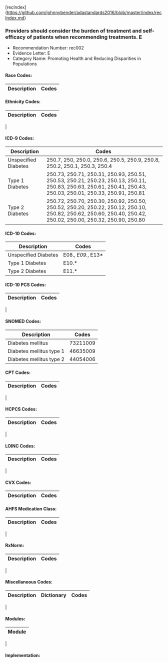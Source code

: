 [recIndex] (https://github.com/johnnybender/adastandards2016/blob/master/index/recIndex.md)

### **Providers should consider the burden of treatment and self-efficacy of patients when recommending treatments. E**
* Recommendation Number: rec002
* Evidence Letter: E
* Category Name: Promoting Health and Reducing Disparities in Populations

#### Race Codes:

Description | Codes
----------- | -----


#### Ethnicity Codes:

Description | Codes
----------- | -----
|

#### ICD-9 Codes:

Description | Codes
----------- | -----
Unspecified Diabetes| 250.7, 250, 250.0, 250.6, 250.5, 250.9, 250.8, 250.2, 250.1, 250.3, 250.4
Type 1 Diabetes|250.73, 250.71, 250.31, 250.93, 250.51, 250.53, 250.21, 250.23, 250.13, 250.11, 250.83, 250.63, 250.61, 250.41, 250.43, 250.03, 250.01, 250.33, 250.91, 250.81
Type 2 Diabetes|250.72, 250.70, 250.30, 250.92, 250.50, 250.52, 250.20, 250.22, 250.12, 250.10, 250.82, 250.62, 250.60, 250.40, 250.42, 250.02, 250.00, 250.32, 250.90, 250.80

#### ICD-10 Codes:

Description | Codes
----------- | -----
Unspecified Diabetes | E08.*, E09.*, E13*
Type 1 Diabetes | E10.*
Type 2 Diabetes | E11.*

#### ICD-10 PCS Codes:

Description | Codes
----------- | -----
|

#### SNOMED Codes:

Description | Codes
----------- | -----
Diabetes mellitus|73211009
Diabetes mellitus type 1|46635009
Diabetes mellitus type 2|44054006
#### CPT Codes:

Description | Codes
----------- | -----
|

#### HCPCS Codes:

Description | Codes
----------- | -----
|

#### LOINC Codes:

Description | Codes
----------- | -----
|

#### CVX Codes:

Description | Codes
----------- | -----


#### AHFS Medication Class:

Description | Codes
----------- | -----
|

#### RxNorm:

Description | Codes
----------- | -----
|

#### Miscellaneous Codes:

Description | Dictionary | Codes
----------- | ---------- | -----
|

#### Modules:

Module |
------ |
|

#### Implementation:
